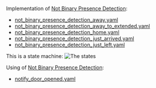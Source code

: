 Implementation of [Not Binary Presence Detection](https://philhawthorne.com/making-home-assistants-presence-detection-not-so-binary/):
* [not_binary_presence_detection_away.yaml](not_binary_presence_detection_away.yaml)
* [not_binary_presence_detection_away_to_extended.yaml](not_binary_presence_detection_away_to_extended.yaml)
* [not_binary_presence_detection_home.yaml](not_binary_presence_detection_home.yaml)
* [not_binary_presence_detection_just_arrived.yaml](not_binary_presence_detection_just_arrived.yaml)
* [not_binary_presence_detection_just_left.yaml](not_binary_presence_detection_just_left.yaml)

This is a state machine:
![The states](https://i0.wp.com/philhawthorne.com/wp-content/uploads/2017/09/presence-workflow.png?ssl=1)

Using of [Not Binary Presence Detection](https://philhawthorne.com/making-home-assistants-presence-detection-not-so-binary/):
* [notify_door_opened.yaml](notify_door_opened.yaml)
